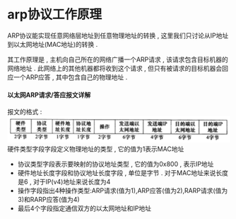# arp协议工作原理

ARP协议能实现任意网络层地址到任意物理地址的转换 , 这里我们只讨论从IP地址到以太网地址\(MAC地址\)的转换 .

其工作原理是 , 主机向自己所在的网络广播一个ARP请求 , 该请求包含目标机器的网络地址 . 此网络上的其他机器都将收到这个请求 , 但只有被请求的目标机器会回应一个ARP应答 , 其中包含自己的物理地址 .

#### 以太网ARP请求/答应报文详解

报文的格式 : ![](/assets/baowenyitaiwang.png)硬件类型字段字段定义物理地址的类型 , 它的值为1表示MAC地址

* 协议类型字段表示要映射的协议地址类型 , 它的值为0x800 , 表示IP地址
* 硬件地址长度字段和协议地址长度字段 , 单位是字节 . 对于MAC地址来说长度是6 , 对于IP\(v4\)地址来说长度为4
* 操作字段指出4种操作类型:ARP请求\(值为1\),ARP应答\(值为2\),RARP请求\(值为3\)和RARP应答\(值为4\)
* 最后4个字段指定通信双方的以太网地址和IP地址



